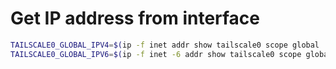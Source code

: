 # Get IP address from interface

```sh
TAILSCALE0_GLOBAL_IPV4=$(ip -f inet addr show tailscale0 scope global | grep "inet " | awk '{print $2}')
TAILSCALE0_GLOBAL_IPV6=$(ip -f inet -6 addr show tailscale0 scope global | grep "inet6 " | awk '{print $2}')
```
